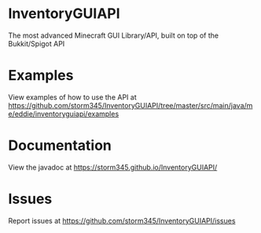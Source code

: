 # InventoryGUIAPI
The most advanced Minecraft GUI Library/API, built on top of the Bukkit/Spigot API

# Examples
View examples of how to use the API at https://github.com/storm345/InventoryGUIAPI/tree/master/src/main/java/me/eddie/inventoryguiapi/examples

# Documentation
View the javadoc at https://storm345.github.io/InventoryGUIAPI/

# Issues
Report issues at https://github.com/storm345/InventoryGUIAPI/issues
